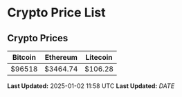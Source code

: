 # Crypto Price List

## Crypto Prices
| Bitcoin | Ethereum | Litecoin |
| ------- | -------- | -------- |
| $96518 | $3464.74 | $106.28 |
**Last Updated:** 2025-01-02 11:58 UTC
**Last Updated:** $DATE$
